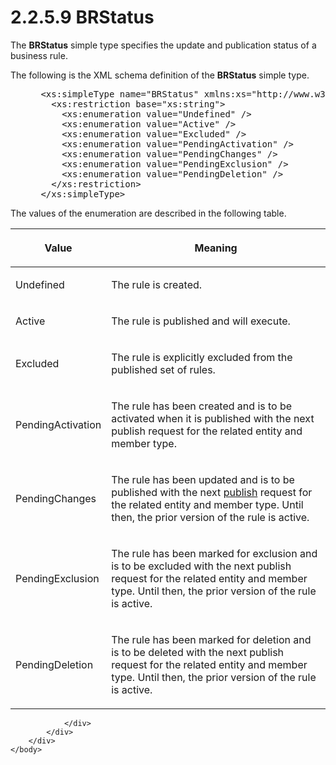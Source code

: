 <html dir="LTR" xmlns:mshelp="http://msdn.microsoft.com/mshelp" xmlns:ddue="http://ddue.schemas.microsoft.com/authoring/2003/5" xmlns:xlink="http://www.w3.org/1999/xlink" xmlns:tool="http://www.microsoft.com/tooltip">
    <head>
        <meta http-equiv="Content-Type" content="text/html; CHARSET=utf-8"></meta>
        <meta name="save" content="history"></meta>
        <title>2.2.5.9 BRStatus</title>
        <xml>
            <mshelp:toctitle title="2.2.5.9 BRStatus"></mshelp:toctitle>
            <mshelp:rltitle title="[MS-SSMDSWS-15]: BRStatus"></mshelp:rltitle>
            <mshelp:keyword index="A" term="ada47e1d-c974-4f71-a90e-a47acada361c"></mshelp:keyword>
            <mshelp:attr name="DCSext.ContentType" value="open specification"></mshelp:attr>
            <mshelp:attr name="AssetID" value="ada47e1d-c974-4f71-a90e-a47acada361c"></mshelp:attr>
            <mshelp:attr name="TopicType" value="kbRef"></mshelp:attr>
            <mshelp:attr name="DCSext.Title" value="[MS-SSMDSWS-15]: BRStatus" />
        </xml>
    </head>
    <body>
        <div id="header">
            <h1 class="heading">2.2.5.9 BRStatus</h1>
        </div>
        <div id="mainSection">
            <div id="mainBody">
                <div id="allHistory" class="saveHistory"></div>
                <div id="sectionSection0" class="section" name="collapseableSection">
                    

<p>The <b>BRStatus</b> simple type specifies the update and
publication status of a business rule.</p>

<p>The following is the XML schema definition of the <b>BRStatus</b>
simple type.</p>

<dl>
<dd>
<div><pre> &lt;xs:simpleType name=&quot;BRStatus&quot; xmlns:xs=&quot;http://www.w3.org/2001/XMLSchema&quot;&gt;
   &lt;xs:restriction base=&quot;xs:string&quot;&gt;
     &lt;xs:enumeration value=&quot;Undefined&quot; /&gt;
     &lt;xs:enumeration value=&quot;Active&quot; /&gt;
     &lt;xs:enumeration value=&quot;Excluded&quot; /&gt;
     &lt;xs:enumeration value=&quot;PendingActivation&quot; /&gt;
     &lt;xs:enumeration value=&quot;PendingChanges&quot; /&gt;
     &lt;xs:enumeration value=&quot;PendingExclusion&quot; /&gt;
     &lt;xs:enumeration value=&quot;PendingDeletion&quot; /&gt;
   &lt;/xs:restriction&gt;
 &lt;/xs:simpleType&gt;
</pre></div>
</dd></dl>

<p>The values of the enumeration are described in the following
table.</p>

<table>
 <thead>
  <tr>
   <th>
   <p>Value</p>
   </th>
   <th>
   <p>Meaning</p>
   </th>
  </tr>
 </thead>
 <tr>
  <td>
  <p>Undefined</p>
  </td>
  <td>
  <p>The rule is created.</p>
  </td>
 </tr>
 <tr>
  <td>
  <p>Active</p>
  </td>
  <td>
  <p>The rule is published and will execute.</p>
  </td>
 </tr>
 <tr>
  <td>
  <p>Excluded</p>
  </td>
  <td>
  <p>The rule is explicitly excluded from the published set
  of rules.</p>
  </td>
 </tr>
 <tr>
  <td>
  <p>PendingActivation</p>
  </td>
  <td>
  <p>The rule has been created and is to be activated when
  it is published with the next publish request for the related entity and
  member type.</p>
  </td>
 </tr>
 <tr>
  <td>
  <p>PendingChanges</p>
  </td>
  <td>
  <p>The rule has been updated and is to be published with
  the next <a href="ad350219-f30b-4bac-99e5-6477986f9a7a.md#gt_60ab10b8-27a9-4379-b90f-ee41e71e286f">publish</a>
  request for the related entity and member type. Until then, the prior version
  of the rule is active.</p>
  </td>
 </tr>
 <tr>
  <td>
  <p>PendingExclusion</p>
  </td>
  <td>
  <p>The rule has been marked for exclusion and is to be
  excluded with the next publish request for the related entity and member
  type. Until then, the prior version of the rule is active.</p>
  </td>
 </tr>
 <tr>
  <td>
  <p>PendingDeletion</p>
  </td>
  <td>
  <p>The rule has been marked for deletion and is to be
  deleted with the next publish request for the related entity and member type.
  Until then, the prior version of the rule is active.</p>
  </td>
 </tr>
</table>

<p> </p>


                </div>
            </div>
        </div>
    </body>
</html>